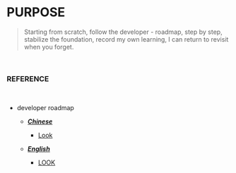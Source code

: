 # PURPOSE
 >Starting from scratch, follow the developer - roadmap, step by step, stabilize the foundation, record my own learning, I can return to revisit when you forget.
<br/>

###  REFERENCE

<br/>

 + developer roadmap <br/>

   + [***Chinese***](https://github.com/goodjack/developer-roadmap-chinese) <br/>

        + [Look](https://github.com/goodjack/developer-roadmap-chinese/tree/master/img) <br/>

   + [***English***](https://github.com/kamranahmedse/developer-roadmap) <br/>

        + [LOOK](https://github.com/kamranahmedse/developer-roadmap/tree/master/img) <br/>

<br/>

